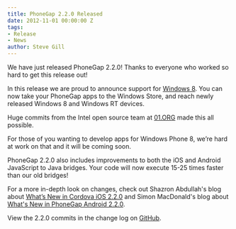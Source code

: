 ```yaml
---
title: PhoneGap 2.2.0 Released
date: 2012-11-01 00:00:00 Z
tags:
- Release
- News
author: Steve Gill
---
```


We have just released PhoneGap 2.2.0! Thanks to everyone who worked so hard to get this release out!

In this release we are proud to announce support for [Windows 8](http://windows.microsoft.com/).  You can now take your PhoneGap apps to the Windows Store, and reach newly released Windows 8 and Windows RT devices.

Huge commits from the Intel open source team at [01.ORG](http://www.01.ORG) made this all possible.

For those of you wanting to develop apps for Windows Phone 8, we’re hard at work on that and it will be coming soon.

PhoneGap 2.2.0 also includes improvements to both the iOS and Android JavaScript to Java bridges. Your code will now execute 15-25 times faster than our old bridges!

For a more in-depth look on changes, check out Shazron Abdullah's blog about [What’s New in Cordova iOS 2.2.0](http://shazronatadobe.wordpress.com/2012/10/27/whats-new-in-cordova-ios-2-2-0/) and Simon MacDonald's blog about [What's New in PhoneGap Android 2.2.0](http://simonmacdonald.blogspot.com/2012/10/whats-new-in-phonegap-android-220.html).

View the 2.2.0 commits in the change log on [GitHub](https://github.com/phonegap/phonegap/blob/8a3aa471f7c614d7562ae2fe444e9a02f1a064b0/changelog).
